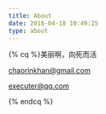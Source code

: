 ```yaml
---
title: About
date: 2018-04-18 10:49:25
type: about
---
```




{% cq %}美丽啊，向死而活

chaorinkhan@gmail.com

executer@qq.com

{% endcq %}